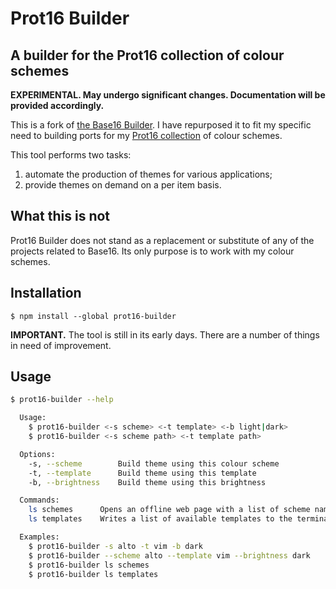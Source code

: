 # Prot16 Builder

## A builder for the Prot16 collection of colour schemes

**EXPERIMENTAL. May undergo significant changes. Documentation will be provided accordingly.**

This is a fork of [the Base16 Builder](https://github.com/base16-builder/base16-builder). I have repurposed it to fit my specific need to building ports for my [Prot16 collection](https://protesilaos.com/schemes) of colour schemes.

This tool performs two tasks:

1. automate the production of themes for various applications;
2. provide themes on demand on a per item basis.

## What this is not

Prot16 Builder does not stand as a replacement or substitute of any of the projects related to Base16. Its only purpose is to work with my colour schemes.

## Installation

```
$ npm install --global prot16-builder
```

**IMPORTANT.** The tool is still in its early days. There are a number of things in need of improvement.

## Usage

```bash
$ prot16-builder --help

  Usage:
    $ prot16-builder <-s scheme> <-t template> <-b light|dark>
    $ prot16-builder <-s scheme path> <-t template path>

  Options:
    -s, --scheme        Build theme using this colour scheme
    -t, --template      Build theme using this template
    -b, --brightness    Build theme using this brightness

  Commands:
    ls schemes      Opens an offline web page with a list of scheme names and their colours
    ls templates    Writes a list of available templates to the terminal

  Examples:
    $ prot16-builder -s alto -t vim -b dark
    $ prot16-builder --scheme alto --template vim --brightness dark
    $ prot16-builder ls schemes
    $ prot16-builder ls templates
```
